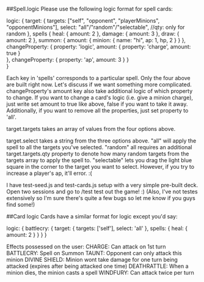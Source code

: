 ##Spell.logic
Please use the following logic format for spell cards:

logic: {
  target: {
    targets: ["self", "opponent", "playerMinions", "opponentMinions"],
    select: "all"/"random"/"selectable",
    //qty: only for random
  },
  spells {
    heal: {
      amount: 2
    },
    damage: {
      amount: 3
    },
    draw: {
      amount: 2
    },
    summon: {
      amount: {
        minion: {
          name: "hi",
          ap: 1,
          hp, 2
        }
      }
    },
    changeProperty: {
      property: 'logic',
      amount: {
        property: 'charge',
        amount: true
      }  
    },
    changeProperty: {
      property: 'ap',
      amount: 3
    }
  }  
}

Each key in 'spells' corresponds to a particular spell. Only the four above are built right now. Let's discuss if we want something more complicated.
changeProperty's amount key also take additional logic of which property to change. If you want to change a card's logic (i.e. give a minion charge), just write set amount to true like above, false if you want to take it away. Additionally, if you want to remove all the properties, just set property to 'all'.

target.targets takes an array of values from the four options above.

target.select takes a string from the three options above. "all" will apply the spell to all the targets you've selected. "random" all requires an additional target.targets.qty property to denote how many random targets from the targets array to apply the spell to. "selectable" lets you drag the light blue square in the corner to the target you want to select. However, if you try to increase a player's ap, it'll error. :(

I have test-seed.js and test-cards.js setup with a very simple pre-built deck. Open two sessions and go to /test test out the game! :) (Also, I've not testes extensively so I'm sure there's quite a few bugs so let me know if you guys find some!)

##Card logic
Cards have a similar format for logic except you'd say:

logic: {
  battlecry: {
    target: {
      targets: ['self'],
      select: 'all'
    },
    spells: {
      heal: {
        amount: 2
      }
    }
  }
}

Effects possessed on the user:
CHARGE:
  Can attack on 1st turn
BATTLECRY:
  Spell on Summon
TAUNT:
  Opponent can only attack this minion
DIVINE SHIELD:
  Minion wont take damage for one turn being attacked (expires after being attacked one time)
DEATHRATTLE:
  When a minion dies, the minion casts a spell
WINDFURY:
  Can attack twice per turn
